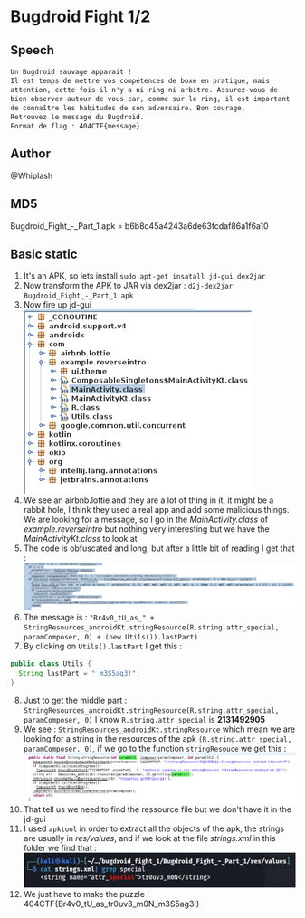 # Bugdroid Fight 1/2

## Speech
```
Un Bugdroid sauvage apparait !
Il est temps de mettre vos compétences de boxe en pratique, mais attention, cette fois il n'y a ni ring ni arbitre. Assurez-vous de bien observer autour de vous car, comme sur le ring, il est important de connaître les habitudes de son adversaire. Bon courage,
Retrouvez le message du Bugdroid.
Format de flag : 404CTF{message}
```

## Author
@Whiplash

## MD5
Bugdroid_Fight_-_Part_1.apk = b6b8c45a4243a6de63fcdaf86a1f6a10

## Basic static
1. It's an APK, so lets install `sudo apt-get insatall jd-gui dex2jar`
2. Now transform the APK to JAR via dex2jar : `d2j-dex2jar Bugdroid_Fight_-_Part_1.apk`
3. Now fire up jd-gui
![Overview](./img/00_overview.png)
4. We see an airbnb.lottie and they are a lot of thing in it, it might be a rabbit hole, I think they used a real app and add some malicious things. We are looking for a message, so I go in the *MainActivity.class* of  *example.reverseintro* but nothing very interesting but we have the *MainActivityKt.class* to look at
5. The code is obfuscated and long, but after a little bit of reading I get that :
![MainActivityKt.class](./img/01_main_activity_kt.png)
6. The message is : `"Br4v0_tU_as_" + StringResources_androidKt.stringResource(R.string.attr_special, paramComposer, 0) + (new Utils()).lastPart)`
7. By clicking on `Utils().lastPart` I get this : 
```Java
public class Utils {
  String lastPart = "_m3S5ag3!";
}
```
8. Just to get the middle part : `StringResources_androidKt.stringResource(R.string.attr_special, paramComposer, 0)` I know `R.string.attr_special` is **2131492905**
9. We see : `StringResources_androidKt.stringResource` which mean we are looking for a string in the resources of the apk `(R.string.attr_special, paramComposer, 0)`, if we go to the function `stringResouce` we get this :
![StringResource function](./img/02_string_resource_func.png)
10. That tell us we need to find the ressource file but we don't have it in the jd-gui
11. I used `apktool` in order to extract all the objects of the apk, the strings are usually in *res/values*, and if we look at the file *strings.xml* in this folder we find that :
![Flag middle part](./img/03_middle_part.png)
12. We just have to make the puzzle : 404CTF{Br4v0_tU_as_tr0uv3_m0N_m3S5ag3!}
